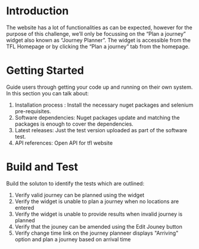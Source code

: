 ﻿# Introduction 
The website has a lot of functionalities as can be expected, however for the purpose of this
challenge, we’ll only be focussing on the “Plan a journey” widget also known as “Journey
Planner”.
The widget is accessible from the TFL Homepage or by clicking the “Plan a journey” tab from the homepage.

# Getting Started
Guide users through getting your code up and running on their own system. In this section you can talk about:
1.	Installation process : Install the necessary nuget packages and selenium pre-requisites.
2.	Software dependencies: Nuget packages update and matching the packages is enough to cover the dependencies.
3.	Latest releases: Just the test version uploaded as part of the software test.
4.	API references: Open API for tfl website

# Build and Test
Build the soluton to identify the tests which are outlined:
1. Verify valid journey can be planned using the widget
2. Verify the widget is unable to plan a journey when no locations are entered
3. Verify the widget is unable to provide results when invalid journey is planned
4. Verify that the jouney can be amended using the Edit Jouney button
5. Verify change time link on the journey planneer displays "Arriving" option and plan a journey based on arrival time